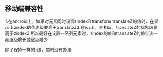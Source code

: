 

## 移动端兼容性

1.在android上，如果对元素同时设置zindex和transform translateZ的值时，在显示上zindex的优先级要高于translateZ2.在ios上，则相反，translateZ的优先级要高于zindex3.所以最好在设置一系列元素时，zindex的值和translateZ的值应该一起逐级增长或逐级减少


除了保持一样的z级，暂时没有办法